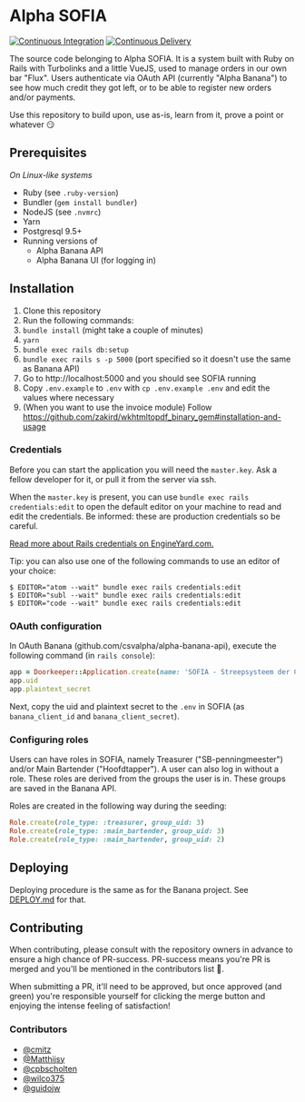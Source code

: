 Alpha SOFIA
============

[![Continuous Integration](https://github.com/csvalpha/sofia/actions/workflows/continuous-integration.yml/badge.svg)](https://github.com/csvalpha/sofia/actions/workflows/continuous-integration.yml)
[![Continuous Delivery](https://github.com/csvalpha/sofia/actions/workflows/continuous-delivery.yml/badge.svg)](https://github.com/csvalpha/sofia/actions/workflows/continuous-delivery.yml)

The source code belonging to Alpha SOFIA. It is a system built with Ruby on Rails with Turbolinks and a little VueJS, used to manage orders in our own bar "Flux". Users authenticate via OAuth API (currently "Alpha Banana") to see how much credit they got left, or to be able to register new orders and/or payments.

Use this repository to build upon, use as-is, learn from it, prove a point or whatever 😏

## Prerequisites

_On Linux-like systems_

- Ruby (see `.ruby-version`)
- Bundler (`gem install bundler`)
- NodeJS (see `.nvmrc`)
- Yarn
- Postgresql 9.5+
- Running versions of
  - Alpha Banana API
  - Alpha Banana UI (for logging in)

## Installation

1. Clone this repository
1. Run the following commands:
  1. `bundle install` (might take a couple of minutes)
  1. `yarn`
  1. `bundle exec rails db:setup`
  1. `bundle exec rails s -p 5000` (port specified so it doesn't use the same as Banana API)
1. Go to http://localhost:5000 and you should see SOFIA running
1. Copy `.env.example` to `.env` with `cp .env.example .env` and edit the values where necessary
1. (When you want to use the invoice module) Follow https://github.com/zakird/wkhtmltopdf_binary_gem#installation-and-usage

### Credentials

Before you can start the application you will need the `master.key`. Ask a fellow developer for it, or pull it from the server via ssh.

When the `master.key` is present, you can use `bundle exec rails credentials:edit` to open the default editor on your machine to read and edit the credentials. Be informed: these are production credentials so be careful.

[Read more about Rails credentials on EngineYard.com.](https://www.engineyard.com/blog/rails-encrypted-credentials-on-rails-5.2)

Tip: you can also use one of the following commands to use an editor of your choice:

```
$ EDITOR="atom --wait" bundle exec rails credentials:edit
$ EDITOR="subl --wait" bundle exec rails credentials:edit
$ EDITOR="code --wait" bundle exec rails credentials:edit
```

### OAuth configuration

In OAuth Banana (github.com/csvalpha/alpha-banana-api), execute the following command (in `rails console`):

```ruby
app = Doorkeeper::Application.create(name: 'SOFIA - Streepsysteem der C.S.V. Alpha', redirect_uri: 'http://localhost:5000/users/auth/banana_oauth2/callback', scopes: 'public tomato')
app.uid
app.plaintext_secret
```

Next, copy the uid and plaintext secret to the `.env` in SOFIA (as `banana_client_id` and `banana_client_secret`).

### Configuring roles

Users can have roles in SOFIA, namely Treasurer ("SB-penningmeester") and/or Main Bartender ("Hoofdtapper"). A user can also log in without a role. These roles are derived from the groups the user is in. These groups are saved in the Banana API.

Roles are created in the following way during the seeding:

```ruby
Role.create(role_type: :treasurer, group_uid: 3)
Role.create(role_type: :main_bartender, group_uid: 3)
Role.create(role_type: :main_bartender, group_uid: 2)
```

## Deploying

Deploying procedure is the same as for the Banana project.
See [DEPLOY.md](https://github.com/csvalpha/alpha-banana-api/blob/master/DEPLOY.md) for that.

## Contributing

When contributing, please consult with the repository owners in advance to ensure a high chance of PR-success. PR-success means you're PR is merged and you'll be mentioned in the contributors list 🎉.

When submitting a PR, it'll need to be approved, but once approved (and green) you're responsible yourself for clicking the merge button and enjoying the intense feeling of satisfaction!

### Contributors

- [@cmitz](https://github.com/cmitz)
- [@Matthijsy](https://github.com/Matthijsy)
- [@cpbscholten](https://github.com/cpbscholten)
- [@wilco375](https://github.com/wilco375)
- [@guidojw](https://github.com/guidojw)
